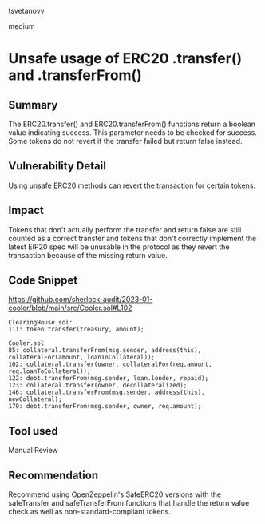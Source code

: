 tsvetanovv

medium

# Unsafe usage of ERC20 .transfer() and .transferFrom()

## Summary
The ERC20.transfer() and ERC20.transferFrom() functions return a boolean value indicating success. This parameter needs to be checked for success. Some tokens do not revert if the transfer failed but return false instead.

## Vulnerability Detail
Using unsafe ERC20 methods can revert the transaction for certain tokens.

## Impact
Tokens that don't actually perform the transfer and return false are still counted as a correct transfer and tokens that don't correctly implement the latest EIP20 spec will be unusable in the protocol as they revert the transaction because of the missing return value.

## Code Snippet
https://github.com/sherlock-audit/2023-01-cooler/blob/main/src/Cooler.sol#L102
```solidity
ClearingHouse.sol:
111: token.transfer(treasury, amount);

Cooler.sol
85: collateral.transferFrom(msg.sender, address(this), collateralFor(amount, loanToCollateral));
102: collateral.transfer(owner, collateralFor(req.amount, req.loanToCollateral));
122: debt.transferFrom(msg.sender, loan.lender, repaid);
123: collateral.transfer(owner, decollateralized);
146: collateral.transferFrom(msg.sender, address(this), newCollateral);
179: debt.transferFrom(msg.sender, owner, req.amount);
```

## Tool used

Manual Review

## Recommendation
Recommend using OpenZeppelin's SafeERC20 versions with the safeTransfer and safeTransferFrom functions that handle the return value check as well as non-standard-compliant tokens.